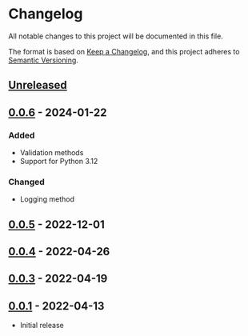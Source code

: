 # Changelog

All notable changes to this project will be documented in this file.

The format is based on [Keep a Changelog](https://keepachangelog.com/en/1.1.0/),
and this project adheres to [Semantic Versioning](https://semver.org/spec/v2.0.0.html).

## [Unreleased]

## [0.0.6] - 2024-01-22

### Added

- Validation methods
- Support for Python 3.12

### Changed

- Logging method

## [0.0.5] - 2022-12-01

## [0.0.4] - 2022-04-26

## [0.0.3] - 2022-04-19

## [0.0.1] - 2022-04-13

- Initial release

[unreleased]: https://github.com/stefantaubert/pronunciation-dictionary/compare/v0.0.6...HEAD
[0.0.6]: https://github.com/stefantaubert/pronunciation-dictionary/compare/v0.0.5...v0.0.6
[0.0.5]: https://github.com/stefantaubert/pronunciation-dictionary/compare/v0.0.4...v0.0.5
[0.0.4]: https://github.com/stefantaubert/pronunciation-dictionary/compare/v0.0.3...v0.0.4
[0.0.3]: https://github.com/stefantaubert/pronunciation-dictionary/compare/v0.0.1...v0.0.3
[0.0.1]: https://github.com/stefantaubert/pronunciation-dictionary/releases/tag/v0.0.1
